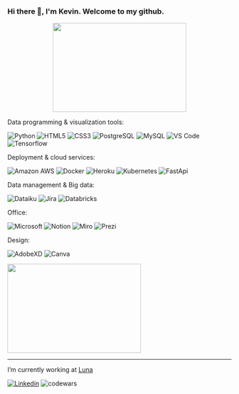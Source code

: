 ### Hi there 👋, I'm Kevin. Welcome to my github.


<div id="header" align="center">
  <img src="https://media.giphy.com/media/qgQUggAC3Pfv687qPC/giphy.gif" width="300" height="200"/>
</div>


Data programming & visualization tools:

![Python](https://img.shields.io/badge/-Python-3776AB?style=flat-square&logo=Python&logoColor=white)
![HTML5](https://img.shields.io/badge/-HTML5-E34F26?style=flat-square&logo=html5&logoColor=white)
![CSS3](https://img.shields.io/badge/-CSS3-1572B6?style=flat-square&logo=css3)
![PostgreSQL](https://img.shields.io/badge/-PostgreSQL-316192?style=flat-square&logo=postgresql&logoColor=white)
![MySQL](https://img.shields.io/badge/-MySQL-005C84?style=flat-square&logo=mysql&logoColor=white)
![VS Code](https://img.shields.io/badge/-VSCode-%23007ACC?style=flat-square&logo=visual-studio-code)
![Tensorflow](https://img.shields.io/badge/TensorFlow-FF6F00?style=flat-square&logo=tensorflow&logoColor=white)

Deployment & cloud services:

![Amazon AWS](https://img.shields.io/badge/Amazon%20AWS-232F3E?style=flat-square&logo=amazon-aws)
![Docker](https://img.shields.io/badge/-Docker-003F8C?style=flat-square&logo=docker)
![Heroku](https://img.shields.io/badge/-Heroku-430098?style=flat-square&logo=heroku)
![Kubernetes](https://img.shields.io/badge/-Kubernetes-white?style=flat-square&logo=Kubernetes)
![FastApi](https://img.shields.io/badge/Fastapi-00C7B7?style=flat-square&logo=Fastapi&logoColor=white)

Data management & Big data:

![Dataiku](https://img.shields.io/badge/Dataiku-2AB1AC?style=flat-square&logo=dataiku&logoColor=white)
![Jira](https://img.shields.io/badge/Jira-0052CC?style=flat-square&logo=Jira&logoColor=white)
![Databricks](https://img.shields.io/badge/Databricks-FF3621?style=flat-square&logo=Databricks&logoColor=white)

Office:

![Microsoft](https://img.shields.io/badge/Microsoft_Office-D83B01?style=flat-square&logo=microsoft-office&logoColor=white)
![Notion](https://img.shields.io/badge/Notion-000000?style=flat-square&logo=notion&logoColor=white)
![Miro](https://img.shields.io/badge/Miro-050038?style=flat-square&logo=Miro&logoColor=white)
![Prezi](https://img.shields.io/badge/Prezi-3181FF?style=flat-squarege&logo=prezi&logoColor=white)

Design:

![AdobeXD](https://img.shields.io/badge/Adobe%20XD-470137?style=flat-square&logo=Adobe%20XD&logoColor=#FF61F6)
![Canva](https://img.shields.io/badge/Canva-%2300C4CC.svg?&style=flat-square&logo=Canva&logoColor=white)

<div id="header" align="left">
  <img src="https://github-readme-stats.vercel.app/api/top-langs/?username={KevinGfox}&theme=blue-green" width="300" height="200"/>
</div>

-------------------------------------------------------------------------------------------------------------

I’m currently working at [Luna](https://www.luna-endometriose.com/)

[![Linkedin](https://img.shields.io/badge/LinkedIn-0077B5?style=flat-square&logo=linkedin&logoColor=white)](https://www.linkedin.com/in/kevin-goupil-5a74a891/)
![codewars](https://www.codewars.com/users/kevingfox/badges/micro)
